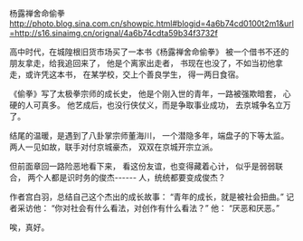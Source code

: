 杨露禅舍命偷拳
http://photo.blog.sina.com.cn/showpic.html#blogid=4a6b74cd0100t2m1&url=http://s16.sinaimg.cn/orignal/4a6b74cdta59b34f3732f
 
高中时代，在城隍根旧货市场买了一本书《杨露禅舍命偷拳》
被一个借书不还的朋友拿走，给我追回来了，
他是个离家出走者，
书现在也没了，不如当初他拿走，或许凭这本书，
在某学校，交上个善良学生，
得一两日食宿。
 
《偷拳》写了太极拳宗师的成长史，
他是个刚入世的青年，一路被强欺暗套，
心硬的人可真多。
他艺成后，也没行侠仗义，而是争取事业成功，
去京城争名立万了。
 
结尾的温暖，是遇到了八卦掌宗师董海川，
一个潜隐多年，端盘子的下等太监。
两人一见如故，联手对付京城豪杰，
双双在京城开宗立派。
 
但前面章回一路险恶地看下来，
看这份友谊，也变得藏着心计，
似乎是弱弱联合，
两个人都是识时务的俊杰------
人，统统都要变成俊杰？
 
 
作者宫白羽，总结自己这个杰出的成长故事：
“青年的成长，就是被社会扭曲。”
记者采访他：
“你对社会有什么看法，对创作有什么看法？”
他：
“厌恶和厌恶。”
 
唉，真好。
 
 
 
 
 
 
 
   
